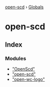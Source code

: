 [open-scd](README.md) › [Globals](globals.md)

# open-scd

## Index

### Modules

* ["OpenScd"](modules/_openscd_.md)
* ["open-scd"](modules/_open_scd_.md)
* ["open-wc-logo"](modules/_open_wc_logo_.md)

